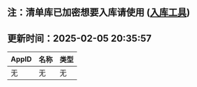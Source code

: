 ## 注：清单库已加密想要入库请使用 ([入库工具](https://github.com/BlankTMing/ManifestAutoUpdate/releases))

## 更新时间：2025-02-05 20:35:57
| AppID | 名称 | 类型  |
| :-------------------- | :----------------------------- | :----------- |
| 无 | 无 | 无 |
